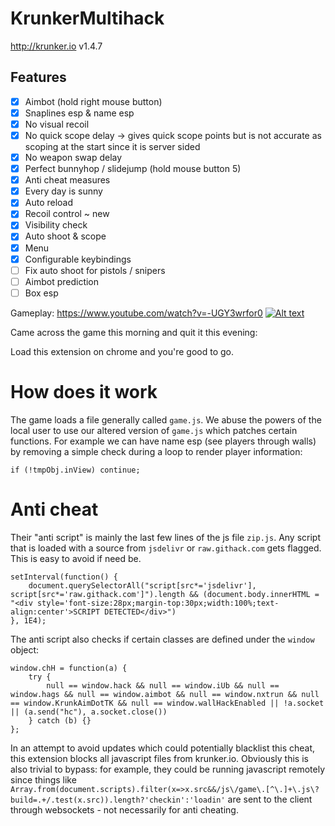 # KrunkerMultihack
http://krunker.io v1.4.7

## Features
- [x] Aimbot (hold right mouse button)
- [x] Snaplines esp & name esp
- [x] No visual recoil
- [x] No quick scope delay -> gives quick scope points but is not accurate as scoping at the start since it is server sided
- [x] No weapon swap delay
- [x] Perfect bunnyhop / slidejump (hold mouse button 5)
- [x] Anti cheat measures
- [x] Every day is sunny
- [x] Auto reload
- [x] Recoil control ~ new
- [x] Visibility check
- [x] Auto shoot & scope
- [x] Menu
- [x] Configurable keybindings
- [ ] Fix auto shoot for pistols / snipers
- [ ] Aimbot prediction
- [ ] Box esp

Gameplay: https://www.youtube.com/watch?v=-UGY3wrfor0
[![Alt text](https://github.com/hrt/KrunkerMultihack/blob/master/screenshot.png?raw=true)](https://www.youtube.com/watch?v=-UGY3wrfor0)


Came across the game this morning and quit it this evening: 


Load this extension on chrome and you're good to go.

# How does it work
The game loads a file generally called ```game.js```. We abuse the powers of the local user to use our altered version of ```game.js``` which patches certain functions. For example we can have name esp (see players through walls) by removing a simple check during a loop to render player information:

```if (!tmpObj.inView) continue;```

# Anti cheat
Their "anti script" is mainly the last few lines of the js file ```zip.js```. Any script that is loaded with a source from ```jsdelivr``` or ```raw.githack.com``` gets flagged. This is easy to avoid if need be.

```
setInterval(function() {
    document.querySelectorAll("script[src*='jsdelivr'], script[src*='raw.githack.com']").length && (document.body.innerHTML = "<div style='font-size:28px;margin-top:30px;width:100%;text-align:center'>SCRIPT DETECTED</div>")
}, 1E4);
```


The anti script also checks if certain classes are defined under the ```window``` object:

```
window.chH = function(a) {
    try {
        null == window.hack && null == window.iUb && null == window.hags && null == window.aimbot && null == window.nxtrun && null == window.KrunkAimDotTK && null == window.wallHackEnabled || !a.socket || (a.send("hc"), a.socket.close())
    } catch (b) {}
};
```

In an attempt to avoid updates which could potentially blacklist this cheat, this extension blocks all javascript files from krunker.io. Obviously this is also trivial to bypass: for example, they could be running javascript remotely since things like ```Array.from(document.scripts).filter(x=>x.src&&/js\/game\.[^\.]+\.js\?build=.+/.test(x.src)).length?'checkin':'loadin'``` are sent to the client through websockets - not necessarily for anti cheating.

